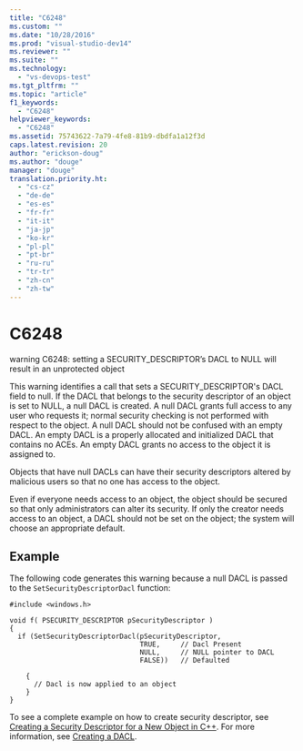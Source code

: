 ```yaml
---
title: "C6248"
ms.custom: ""
ms.date: "10/28/2016"
ms.prod: "visual-studio-dev14"
ms.reviewer: ""
ms.suite: ""
ms.technology: 
  - "vs-devops-test"
ms.tgt_pltfrm: ""
ms.topic: "article"
f1_keywords: 
  - "C6248"
helpviewer_keywords: 
  - "C6248"
ms.assetid: 75743622-7a79-4fe8-81b9-dbdfa1a12f3d
caps.latest.revision: 20
author: "erickson-doug"
ms.author: "douge"
manager: "douge"
translation.priority.ht: 
  - "cs-cz"
  - "de-de"
  - "es-es"
  - "fr-fr"
  - "it-it"
  - "ja-jp"
  - "ko-kr"
  - "pl-pl"
  - "pt-br"
  - "ru-ru"
  - "tr-tr"
  - "zh-cn"
  - "zh-tw"
---
```

# C6248
warning C6248: setting a SECURITY_DESCRIPTOR’s DACL to NULL will result in an unprotected object  
  
 This warning identifies a call that sets a SECURITY_DESCRIPTOR's DACL field to null. If the DACL that belongs to the security descriptor of an object is set to NULL, a null DACL is created. A null DACL grants full access to any user who requests it; normal security checking is not performed with respect to the object. A null DACL should not be confused with an empty DACL. An empty DACL is a properly allocated and initialized DACL that contains no ACEs. An empty DACL grants no access to the object it is assigned to.  
  
 Objects that have null DACLs can have their security descriptors altered by malicious users so that no one has access to the object.  
  
 Even if everyone needs access to an object, the object should be secured so that only administrators can alter its security. If only the creator needs access to an object, a DACL should not be set on the object; the system will choose an appropriate default.  
  
## Example  
 The following code generates this warning because a null DACL is passed to the `SetSecurityDescriptorDacl` function:  
  
```  
#include <windows.h>  
  
void f( PSECURITY_DESCRIPTOR pSecurityDescriptor )  
{  
  if (SetSecurityDescriptorDacl(pSecurityDescriptor,  
                                TRUE,     // Dacl Present  
                                NULL,     // NULL pointer to DACL      
                                FALSE))   // Defaulted  
  
    {  
      // Dacl is now applied to an object  
    }  
}  
```  
  
 To see a complete example on how to create security descriptor, see [Creating a Security Descriptor for a New Object in C++](http://msdn.microsoft.com/library/aa446595.aspx). For more information, see [Creating a DACL](http://msdn.microsoft.com/library/ms717798.aspx).